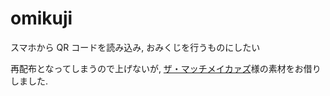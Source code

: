 # omikuji

スマホから QR コードを読み込み, おみくじを行うものにしたい

再配布となってしまうので上げないが, [ザ・マッチメイカァズ](http://osabisi.sakura.ne.jp/m2/)様の素材をお借りしました.